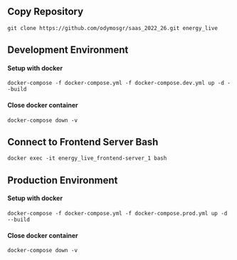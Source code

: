 ## Copy Repository

`git clone https://github.com/odymosgr/saas_2022_26.git energy_live`

## Development Environment

#### Setup with docker
`docker-compose -f docker-compose.yml -f docker-compose.dev.yml up -d --build`
#### Close docker container
`docker-compose down -v`

## Connect to Frontend Server Bash
`docker exec -it energy_live_frontend-server_1 bash`

## Production Environment

#### Setup with docker
`docker-compose -f docker-compose.yml -f docker-compose.prod.yml up -d --build`
#### Close docker container
`docker-compose down -v`